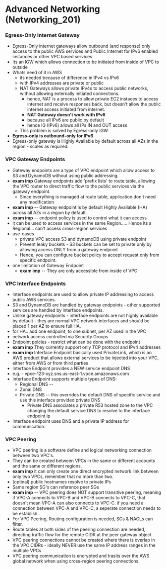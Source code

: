 # Advanced Networking (Networking_201)

### Egress-Only Internet Gateway
- Egress-Only internet gateways allow outbound (and response) only access to the public AWS services and Public Internet for IPv6 enabled instances or other VPC based services.
- Its an IGW which allows connection to be initiated from inside of VPC to outside
- Whats need of it in AWS
  - its needed because of difference in IPv4 vs IPv6
  - with IPv4 addresses are private or public
  - NAT Gateways allows private IPv4s to access public networks, without allowing externally initiated connections.
    - hence, NAT is a process to allow private EC2 instaces to access internet and receive responses back, but doesn't allow the public internet access initiated from internet.
    - **NAT Gateway doesn't work with IPv6**
    - because all IPv6 are public by default
    - hence IG (IPv6) allows all IPs IN and OUT access
  - This problem is solved by Egress-only IGW
- **Egress-only is outbound-only for IPv6**
- Egress-only gateway is Highly Available by default across all AZs in the region - scales as required.

### VPC Gateway Endpoints
- Gateway endpoints are a type of VPC endpoint which allow access to S3 and DynamoDB without using public addressing.
- **exam imp** Gateway endpoints add 'prefix lists' to route table, allowing the VPC router to direct traffic flow to the public services via the gateway endpoint.
  - Since everything is managed at route table, application don't need any modification
- **exam imp** -- Gateway endpoint is by default Highly Available (HA) across all AZs in a region by default.
- **exam imp** -- endpoint policy is used to control what it can access
- it can be used to access services in the same Region..... Hence its a Regional... can't access cross-region services
- use-cases
  - private VPC access S3 and dynamoDB using private endpoint
  - Prevent leaky buckets - S3 buckets can be set to private only by allowing access ONLY from a gateway endpoint
  - Hence, you can configure bucket policy to accept request only from specific endpoint.
- one limitation of Gateway Endpoint
  - **exam imp** -- They are only accessible from inside of VPC

### VPC Interface Endpoints
- Interface endpoints are used to allow private IP addressing to access public AWS services.
- S3 and DynamoDB are handled by gateway endpoints - other supported services are handled by interface endpoints.
- Unlike gateway endpoints - interface endpoints are not highly available by default - they are normal VPC network interfaces and should be placed 1 per AZ to ensure full HA.
- for HA.. add one endpoint, to one subnet, per AZ used in the VPC
- network access controlled via Security Groups
- Endpoint polcies - restrict what can be done with the endpoint
- **exam imp** They currently support only TCP protocol and IPv4 addresses
- **exam imp** Interface Endpoint basically used PrivateLink, which is an AWS product that allows external services to be injected into your VPC, either from AWS or from third parties
- Interface Endpoint provides a NEW service endpoint DNS
- e.g. - vpce-123-xyz.sns.us-east-1.vpce.amazonaws.com
- Interface Endpoint supports multiple types of DNS:
  - Regional DNS -- 
  - Zonal DNS
  - Private DNS -- this overrides the default DNS of specific service and use this interface provided private DNS
    - Private DNS associates a private R53 hosted zone to the VPC changing the default service DNS to resolve to the interface endpoint ip
- Interface endpoint uses DNS and a private IP address for communication.

### VPC Peering
- VPC peering is a software define and logical networking connection between two VPC's.
- They can be created between VPCs in the same or different accounts and the same or different regions.
- **exam imp** it can only create one direct encrypted network link between only two VPCs, remember that no more than two.
- (optinal) public hostnames resolve to private IPs
- Same region SG's can reference peer SGs
- **exam imp** -- VPC peering does NOT support transitive peering, meaning if VPC-A connects to VPC-B and VPC-B connects to VPC-C, that doesn't mean VPC-A can also connects to VPC-C. if you need a connection between VPC-A and VPC-C, a seperate connection needs to be establish.
- For VPC Peering, Routing configuration is needed, SGs & NACLs can filter.
- Route tables at both sides of the peering connection are needed, directing traffic flow for the remote CIDR at the peer gateway object.
- VPC peering connections cannot be created where there is overlap in the VPC CIDRs - ideally NEVER use the same IP address ranges in the multiple VPCs
- VPC peering communication is encrypted and trasits over the AWS global network when using cross-region peering connections.















